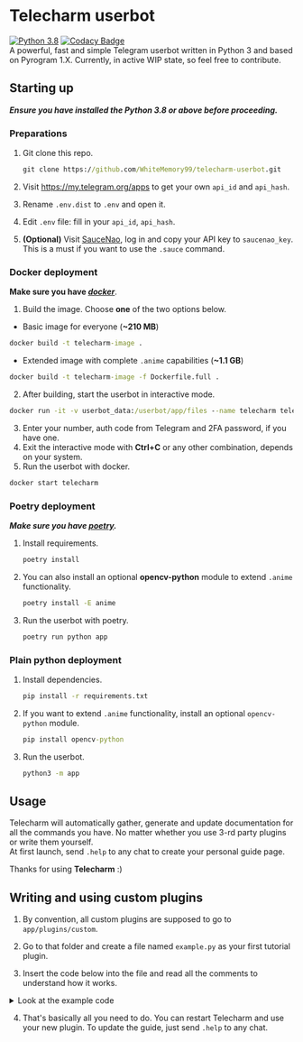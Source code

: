 # **Telecharm userbot**

[![Python 3.8](https://img.shields.io/badge/Python-3.8%20or%20newer-blue.svg)](https://www.python.org/downloads/release/python-380/)
[![Codacy Badge](https://api.codacy.com/project/badge/Grade/47528bf391c9433ba5a0333c55f9f12a)](https://app.codacy.com/gh/WhiteMemory99/telecharm-userbot?utm_source=github.com&utm_medium=referral&utm_content=WhiteMemory99/telecharm-userbot&utm_campaign=Badge_Grade_Settings)  
A powerful, fast and simple Telegram userbot written in Python 3 and based on Pyrogram 1.X.
Currently, in active WIP state, so feel free to contribute.

## Starting up

**_Ensure you have installed the Python 3.8 or above before proceeding._**

### Preparations

1. Git clone this repo.

   ```cmd
   git clone https://github.com/WhiteMemory99/telecharm-userbot.git
   ```

2. Visit <https://my.telegram.org/apps> to get your own `api_id` and `api_hash`.
3. Rename `.env.dist` to `.env` and open it.
4. Edit `.env` file: fill in your `api_id`, `api_hash`.
5. **(Optional)** Visit [SauceNao](https://saucenao.com/user.php), log in and copy your API key
   to `saucenao_key`.  
   This is a must if you want to use the `.sauce` command.

### Docker deployment

**Make sure you have _[docker](https://docs.docker.com/get-docker/)_**.

1. Build the image. Choose **one** of the two options below.

- Basic image for everyone (**~210 MB**)

```cmd
docker build -t telecharm-image .
```

- Extended image with complete `.anime` capabilities (**~1.1 GB**)

```cmd
docker build -t telecharm-image -f Dockerfile.full .
```

2. After building, start the userbot in interactive mode.

```cmd
docker run -it -v userbot_data:/userbot/app/files --name telecharm telecharm-image
```

3. Enter your number, auth code from Telegram and 2FA password, if you have one.
4. Exit the interactive mode with **Ctrl+C** or any other combination, depends on your system.
5. Run the userbot with docker.

```cmd
docker start telecharm
```

### Poetry deployment

**_Make sure you have [poetry](https://python-poetry.org/docs/)._**

1. Install requirements.

   ```cmd
   poetry install
   ```

2. You can also install an optional **opencv-python** module to extend `.anime` functionality.

   ```cmd
   poetry install -E anime
   ```

3. Run the userbot with poetry.

   ```cmd
   poetry run python app
   ```

### Plain python deployment

1. Install dependencies.

   ```cmd
   pip install -r requirements.txt
   ```

2. If you want to extend `.anime` functionality, install an optional `opencv-python` module.

   ```cmd
   pip install opencv-python
   ```

3. Run the userbot.

   ```cmd
   python3 -m app
   ```

## Usage

Telecharm will automatically gather, generate and update documentation for all the commands you
have. No matter whether you use 3-rd party plugins or write them yourself. <br />At first launch,
send `.help` to any chat to create your personal guide page.

Thanks for using **Telecharm** :)

## Writing and using custom plugins

1. By convention, all custom plugins are supposed to go to `app/plugins/custom`.

2. Go to that folder and create a file named `example.py` as your first tutorial plugin.

3. Insert the code below into the file and read all the comments to understand how it works.

<details>
<summary>Look at the example code</summary>

```python
"""
app/plugins/custom/example.py
This text would also appear in Telecharm guide as a module description.
"""
import asyncio
from pyrogram import filters

from app.config import conf
from app.utils import Client, Message  # Use custom types for type-hinting
from app.utils.decorators import doc_exclude, doc_args


@Client.on_message(filters.me & filters.command("example", prefixes="."))
@doc_args("arg_name", ("date", "time"))  # Let the Telecharm guide know about supported args (OPTIONAL)
@doc_exclude  # This command will not appear in Telecharm guide, remove this line to check how the generation works :)
async def example_handler(client: Client, message: Message):
    """
    This text would appear in Telecharm guide along with the command if it wasn't excluded.

    You can even wrap it like that, or style with supported HTML texts like <b><i>THIS</b></i>.
    """
    await message.edit_text("Hey, this is the example of a custom plugin command.", message_ttl=0)
    # message_ttl is used for message clean up feature, so be sure to take it seriously.
    # For general and short replies you can leave it unfilled, so it will take the default TTL.
    # To disable TTL, pass 0 as the argument.

    if client.user_settings.get("clean_up"):  # You can access and alter user settings with client.user_settings
        await asyncio.sleep(1)
        await message.reply_text(
            "By the way, the clean up mode is on! So this message will disappear in 6 seconds.", message_ttl=6
        )
```

For more advanced usage, inspect my code and look at `app/utils`. <br />

</details>

4. That's basically all you need to do. You can restart Telecharm and use your new plugin. To
   update the guide, just send `.help` to any chat.